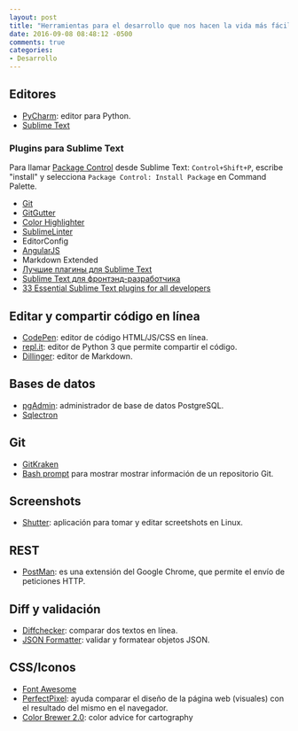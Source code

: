 ```yaml
---
layout: post
title: "Herramientas para el desarrollo que nos hacen la vida más fácil"
date: 2016-09-08 08:48:12 -0500
comments: true
categories: 
- Desarrollo
---
```


## Editores

* [PyCharm](https://www.jetbrains.com/pycharm/): editor para Python.
* [Sublime Text](https://www.sublimetext.com/)

### Plugins para Sublime Text

Para llamar [Package Control](https://packagecontrol.io/installation) desde Sublime Text: ``Control+Shift+P``, escribe "install" y selecciona ``Package Control: Install Package`` en Command Palette.

* [Git](https://github.com/kemayo/sublime-text-git)
* [GitGutter](https://github.com/jisaacks/GitGutter)
* [Color Highlighter](https://packagecontrol.io/packages/Color%20Highlighter)
* [SublimeLinter](https://packagecontrol.io/packages/SublimeLinter)
* EditorConfig
* [AngularJS](https://packagecontrol.io/packages/AngularJS)
* Markdown Extended
* [Лучшие плагины для Sublime Text](https://habrahabr.ru/post/235901/)
* [Sublime Text для фронтэнд-разработчика](https://habrahabr.ru/post/244681/)
* [33 Essential Sublime Text plugins for all developers](http://aslanbakan.com/en/blog/33-essential-sublime-text-plugins-for-all-developers/)

## Editar y compartir código en línea

* [CodePen](http://codepen.io/): editor de código HTML/JS/CSS en línea.
* [repl.it](https://repl.it/languages/python3): editor de Python 3 que permite compartir el código.
* [Dillinger](http://dillinger.io/): editor de Markdown.

## Bases de datos

* [pgAdmin](https://www.pgadmin.org/): administrador de base de datos PostgreSQL.
* [Sqlectron](https://sqlectron.github.io/)

## Git

* [GitKraken](https://www.gitkraken.com/)
* [Bash prompt](https://github.com/Axiacore/axiacore_utils/tree/master/git-bash-prompt) para mostrar mostrar información de un repositorio Git.

## Screenshots

* [Shutter](http://shutter-project.org/): aplicación para tomar y editar screetshots en Linux.

## REST

* [PostMan](https://www.getpostman.com/): es una extensión del Google Chrome, que permite el envío de peticiones HTTP.

## Diff y validación

* [Diffchecker](https://www.diffchecker.com): comparar dos textos en línea.
* [JSON Formatter](https://jsonformatter.curiousconcept.com/): validar y formatear objetos JSON.

## CSS/Iconos

* [Font Awesome](http://fontawesome.io/)
* [PerfectPixel](https://chrome.google.com/webstore/detail/perfectpixel-by-welldonec/dkaagdgjmgdmbnecmcefdhjekcoceebi?hl=es): ayuda comparar el diseño de la página web (visuales) con el resultado del mismo en el navegador.
* [Color Brewer 2.0](http://colorbrewer2.org/): color advice for cartography